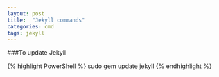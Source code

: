 ```yaml
---
layout: post
title:  "Jekyll commands"
categories: cmd
tags: jekyll
---
```


###To update Jekyll

{% highlight PowerShell %}
sudo gem update jekyll
{% endhighlight %}
